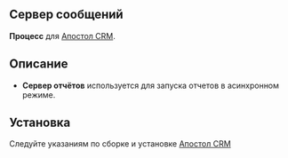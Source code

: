 Сервер сообщений
-
**Процесс** для [Апостол CRM](https://github.com/apostoldevel/apostol-crm).

Описание
-
* **Сервер отчётов** используется для запуска отчетов в асинхронном режиме.

Установка
-
Следуйте указаниям по сборке и установке [Апостол CRM](https://github.com/apostoldevel/apostol-crm#%D1%81%D0%B1%D0%BE%D1%80%D0%BA%D0%B0-%D0%B8-%D1%83%D1%81%D1%82%D0%B0%D0%BD%D0%BE%D0%B2%D0%BA%D0%B0)
